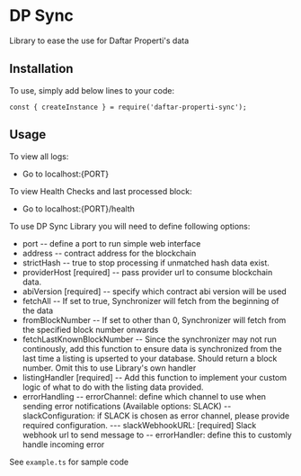 # DP Sync

Library to ease the use for Daftar Properti's data

## Installation

To use, simply add below lines to your code:
```
const { createInstance } = require('daftar-properti-sync');
```

## Usage

To view all logs:
- Go to localhost:{PORT}

To view Health Checks and last processed block:
- Go to localhost:{PORT}/health

To use DP Sync Library you will need to define following options:
- port
-- define a port to run simple web interface
- address
-- contract address for the blockchain
- strictHash
-- true to stop processing if unmatched hash data exist.
- providerHost [required]
-- pass provider url to consume blockchain data.
- abiVersion [required]
-- specify which contract abi version will be used
- fetchAll
-- If set to true, Synchronizer will fetch from the beginning of the data
- fromBlockNumber
-- If set to other than 0, Synchronizer will fetch from the specified block number onwards
- fetchLastKnownBlockNumber
-- Since the synchronizer may not run continously, add this function to ensure data is synchronized from the last time a listing is upserted to your database. Should return a block number. Omit this to use Library's own handler
- listingHandler [required]
-- Add this function to implement your custom logic of what to do with the listing data provided.
- errorHandling
-- errorChannel: define which channel to use when sending error notifications (Available options: SLACK)
-- slackConfiguration: if SLACK is chosen as error channel, please provide required configuration.
--- slackWebhookURL: [required] Slack webhook url to send message to
-- errorHandler: define this to customly handle incoming error

See `example.ts` for sample code